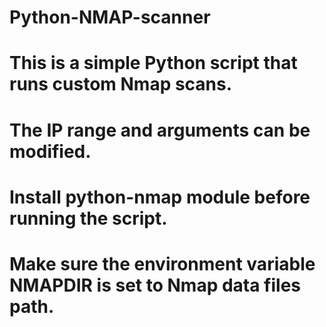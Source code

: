 # Python-NMAP-scanner
# This is a simple Python script that runs custom Nmap scans.
# The IP range and arguments can be modified.
# Install python-nmap module before running the script.
# Make sure the environment variable NMAPDIR is set to Nmap data files path.
